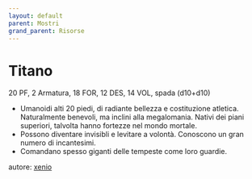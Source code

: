 ```yaml
---
layout: default
parent: Mostri
grand_parent: Risorse
---
```


# Titano
20 PF, 2 Armatura, 18 FOR, 12 DES, 14 VOL, spada (d10+d10)
- Umanoidi alti 20 piedi, di radiante bellezza e costituzione atletica. Naturalmente benevoli, ma inclini alla megalomania. Nativi dei piani superiori, talvolta hanno fortezze nel mondo mortale.
- Possono diventare invisibli e levitare a volontà. Conoscono un gran numero di incantesimi.
- Comandano spesso giganti delle tempeste come loro guardie.

autore: [xenio](https://xenioinabottle.blogspot.com)
